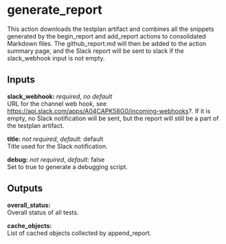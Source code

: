 # generate_report

This action downloads the testplan artifact and combines all the snippets
generated by the begin_report and add_report actions to consolidated
Markdown files. 
The github_report.md will then be added to the action summary page, and the
Slack report will be sent to slack if the slack_webhook input is not empty.

## Inputs

**slack_webhook:** *required*, *no default*  
URL for the channel web hook, see https://api.slack.com/apps/A04CAPK58G0/incoming-webhooks?.
If it is empty, no Slack notification will be sent, but the report will still be
a part of the testplan artifact.

**title:** *not required*, *default:* default  
Title used for the Slack notification.

**debug:** *not required*, *default:* false  
Set to true to generate a debugging script.

## Outputs

**overall_status:**  
Overall status of all tests.

**cache_objects:**  
List of cached objects collected by append_report.
